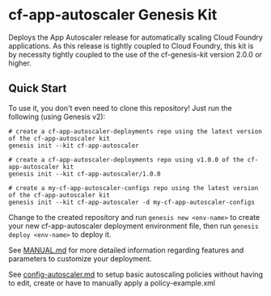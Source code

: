 cf-app-autoscaler Genesis Kit
=================

Deploys the App Autoscaler release for automatically scaling Cloud Foundry
applications.  As this release is tightly coupled to Cloud Foundry, this kit
is by necessity tightly coupled to the use of the cf-genesis-kit version 2.0.0
or higher.

Quick Start
-----------

To use it, you don't even need to clone this repository! Just run
the following (using Genesis v2):

```
# create a cf-app-autoscaler-deployments repo using the latest version of the cf-app-autoscaler kit
genesis init --kit cf-app-autoscaler

# create a cf-app-autoscaler-deployments repo using v1.0.0 of the cf-app-autoscaler kit
genesis init --kit cf-app-autoscaler/1.0.0

# create a my-cf-app-autoscaler-configs repo using the latest version of the cf-app-autoscaler kit
genesis init --kit cf-app-autoscaler -d my-cf-app-autoscaler-configs
```

Change to the created repository and run `genesis new <env-name>` to create
your new cf-app-autoscaler deployment environment file, then run `genesis
deploy <env-name>` to deploy it.

See [MANUAL.md](/MANUAL.md) for more detailed information regarding features and parameters
to customize your deployment.

See [config-autoscaler.md](/docs/config-autoscaler.md) to setup basic autoscaling policies without having to 
edit, create or have to manually apply a policy-example.xml
